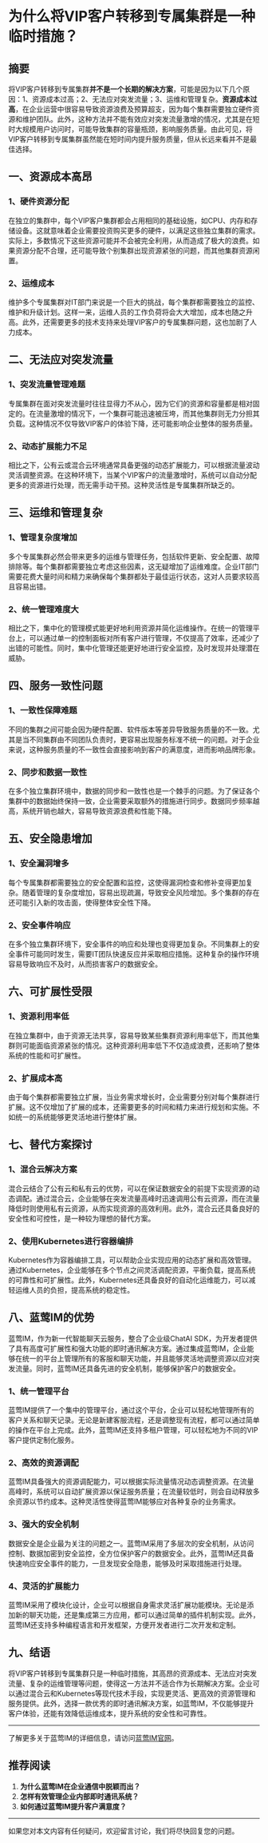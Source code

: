 # 为什么将VIP客户转移到专属集群是一种临时措施？


## 摘要

将VIP客户转移到专属集群**并不是一个长期的解决方案**，可能是因为以下几个原因：1、资源成本过高；2、无法应对突发流量；3、运维和管理复杂。**资源成本过高**，在企业运营中很容易导致资源浪费及预算超支，因为每个集群需要独立硬件资源和维护团队。此外，这种方法并不能有效应对突发流量激增的情况，尤其是在短时大规模用户访问时，可能导致集群的容量瓶颈，影响服务质量。由此可见，将VIP客户转移到专属集群虽然能在短时间内提升服务质量，但从长远来看并不是最佳选择。

## 一、资源成本高昂

### 1、硬件资源分配

在独立的集群中，每个VIP客户集群都会占用相同的基础设施，如CPU、内存和存储设备。这就意味着企业需要投资购买更多的硬件，以满足这些独立集群的需求。实际上，多数情况下这些资源可能并不会被完全利用，从而造成了极大的浪费。如果资源分配不合理，还可能导致个别集群出现资源紧张的问题，而其他集群资源闲置。

### 2、运维成本

维护多个专属集群对IT部门来说是一个巨大的挑战，每个集群都需要独立的监控、维护和升级计划。这样一来，运维人员的工作负荷将会大大增加，成本也随之升高。此外，还需要更多的技术支持来处理VIP客户的专属集群问题，这也加剧了人力成本。

## 二、无法应对突发流量

### 1、突发流量管理难题

专属集群在面对突发流量时往往显得力不从心，因为它们的资源和容量都是相对固定的。在流量激增的情况下，一个集群可能迅速被压垮，而其他集群则无力分担其负载。这种情况不仅导致VIP客户的体验下降，还可能影响企业整体的服务质量。

### 2、动态扩展能力不足

相比之下，公有云或混合云环境通常具备更强的动态扩展能力，可以根据流量波动灵活调整资源。在这种环境下，当某个VIP客户的流量激增时，系统可以自动分配更多的资源进行处理，而无需手动干预。这种灵活性是专属集群所缺乏的。

## 三、运维和管理复杂

### 1、管理复杂度增加

多个专属集群必然会带来更多的运维与管理任务，包括软件更新、安全配置、故障排除等。每个集群都需要独立考虑这些因素，这无疑增加了运维难度。企业IT部门需要花费大量时间和精力来确保每个集群都处于最佳运行状态，这对人员要求较高且容易出错。

### 2、统一管理难度大

相比之下，集中化的管理模式能更好地利用资源并简化运维操作。在统一的管理平台上，可以通过单一的控制面板对所有客户进行管理，不仅提高了效率，还减少了出错的可能性。同时，集中化管理还能更好地进行安全监控，及时发现并处理潜在威胁。

## 四、服务一致性问题

### 1、一致性保障难题

不同的集群之间可能会因为硬件配置、软件版本等差异导致服务质量的不一致。尤其是当不同集群由不同团队负责时，更容易出现服务标准不统一的问题。对于企业来说，这种服务质量的不一致性会直接影响到客户的满意度，进而影响品牌形象。

### 2、同步和数据一致性

在多个独立集群环境中，数据的同步和一致性也是一个棘手的问题。为了保证各个集群中的数据始终保持一致，企业需要采取额外的措施进行同步。数据同步频率越高，系统开销也越大，容易导致资源浪费和性能下降。

## 五、安全隐患增加

### 1、安全漏洞增多

每个专属集群都需要独立的安全配置和监控，这使得漏洞检查和修补变得更加复杂。随着管理的复杂度增加，容易出现疏漏，导致安全风险增加。多个集群的存在还可能引入新的攻击面，使得整体安全性下降。

### 2、安全事件响应

在多个独立集群环境下，安全事件的响应和处理也变得更加复杂。不同集群上的安全事件可能同时发生，需要IT团队快速反应并采取相应措施。这种复杂的操作环境容易导致响应不及时，从而损害客户的数据安全。

## 六、可扩展性受限

### 1、资源利用率低

在独立集群中，由于资源无法共享，容易导致某些集群资源利用率低下，而其他集群则可能面临资源紧张的情况。这种资源利用率低下不仅造成浪费，还影响了整体系统的性能和可扩展性。

### 2、扩展成本高

由于每个集群都需要独立扩展，当业务需求增长时，企业需要分别对每个集群进行扩展。这不仅增加了扩展的成本，还需要更多的时间和精力来进行规划和实施。不如统一的系统能够更灵活地进行整体扩展。

## 七、替代方案探讨

### 1、混合云解决方案

混合云结合了公有云和私有云的优势，可以在保证数据安全的前提下实现资源的动态调配。通过混合云，企业能够在突发流量高峰时迅速调用公有云资源，而在流量降低时则使用私有云资源，从而实现资源的高效利用。此外，混合云还具备良好的安全性和可控性，是一种较为理想的替代方案。

### 2、使用Kubernetes进行容器编排

Kubernetes作为容器编排工具，可以帮助企业实现应用的动态扩展和高效管理。通过Kubernetes，企业能够在多个节点之间灵活调配资源，平衡负载，提高系统的可靠性和可扩展性。此外，Kubernetes还具备良好的自动化运维能力，可以减轻运维人员的负担，提高系统的稳定性。

## 八、蓝莺IM的优势

蓝莺IM，作为新一代智能聊天云服务，整合了企业级ChatAI SDK，为开发者提供了具有高度可扩展性和强大功能的即时通讯解决方案。通过集成蓝莺IM，企业能够在统一的平台上管理所有的客服和聊天功能，并且能够灵活地调整资源以应对突发流量。同时，蓝莺IM还具备先进的安全机制，能够保护客户的数据安全。

### 1、统一管理平台

蓝莺IM提供了一个集中的管理平台，通过这个平台，企业可以轻松地管理所有的客户关系和聊天记录。无论是新建客服流程，还是调整现有流程，都可以通过简单的操作在平台上完成。此外，蓝莺IM还支持多租户管理，可以轻松地为不同的VIP客户提供定制化服务。

### 2、高效的资源调配

蓝莺IM具备强大的资源调配能力，可以根据实际流量情况动态调整资源。在流量高峰时，系统可以自动扩展资源以保证服务质量；在流量较低时，则会自动释放多余资源以节约成本。这种灵活性使得蓝莺IM能够应对各种复杂的业务需求。

### 3、强大的安全机制

数据安全是企业最为关注的问题之一。蓝莺IM采用了多层次的安全机制，从访问控制、数据加密到安全监控，全方位保护客户的数据安全。此外，蓝莺IM还具备快速响应安全事件的能力，一旦发现安全隐患，能够及时采取措施进行处理。

### 4、灵活的扩展能力

蓝莺IM采用了模块化设计，企业可以根据自身需求灵活扩展功能模块。无论是添加新的聊天功能，还是集成第三方应用，都可以通过简单的插件机制实现。此外，蓝莺IM还支持多种编程语言和开发框架，方便开发者进行二次开发和定制。

## 九、结语

将VIP客户转移到专属集群只是一种临时措施，其高昂的资源成本、无法应对突发流量、复杂的运维管理等问题，使得这一方法并不适合作为长期解决方案。企业可以通过混合云和Kubernetes等现代技术手段，实现更灵活、更高效的资源管理和服务提供。此外，选择一款优秀的即时通讯解决方案，如蓝莺IM，不仅能够提升客户体验，还能有效降低运维成本，提升系统的安全性和可靠性。

---

了解更多关于蓝莺IM的详细信息，请访问[蓝莺IM官网](https://www.lanyingim.com)。

## 推荐阅读

1. **为什么蓝莺IM在企业通信中脱颖而出？**
2. **怎样有效管理企业内部即时通讯系统？**
3. **如何通过蓝莺IM提升客户满意度？**

---
如果您对本文内容有任何疑问，欢迎留言讨论，我们将尽快回复您的问题。